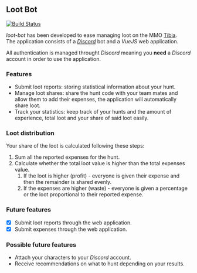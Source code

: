 ## Loot Bot

[![Build Status](https://travis-ci.org/damoresa/taskmanager.svg?branch=master)](https://travis-ci.org/damoresa/taskmanager)

_loot-bot_ has been developed to ease managing loot on the MMO [Tibia](http://www.tibia.com).  
The application consists of a [_Discord_](https://discordapp.com/) bot and a _VueJS_ web application.
  
All authentication is managed throught _Discord_ meaning you __need__ a _Discord_ 
account in order to use the application.

### Features

* Submit loot reports: storing statistical information about your hunt.
* Manage loot shares: share the hunt code with your team mates and allow them 
to add their expenses, the application will automatically share loot.
* Track your statistics: keep track of your hunts and the amount of experience, 
total loot and your share of said loot easily.

### Loot distribution

Your share of the loot is calculated following these steps:

1. Sum all the reported expenses for the hunt.
1. Calculate whether the total loot value is higher than the total expenses value.
   1. If the loot is higher (profit) - everyone is given their expense and then the remainder is shared evenly.
   1. If the expenses are higher (waste) - everyone is given a percentage or the loot proportional to their reported expense.

### Future features

- [x] Submit loot reports through the web application.
- [x] Submit expenses through the web application.

### Possible future features

* Attach your characters to your _Discord_ account.
* Receive recommendations on what to hunt depending on your results.